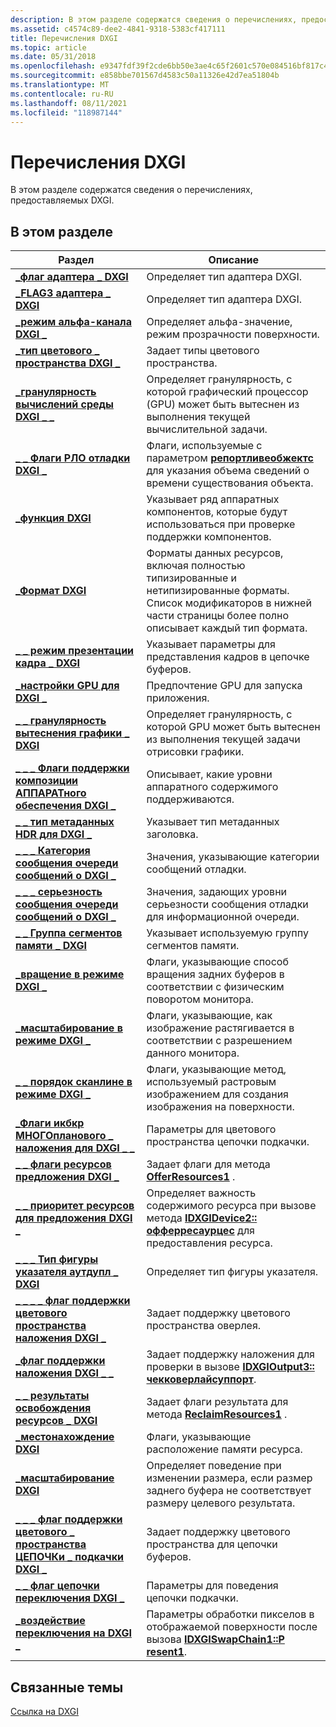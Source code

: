 ```yaml
---
description: В этом разделе содержатся сведения о перечислениях, предоставляемых DXGI.
ms.assetid: c4574c89-dee2-4841-9318-5383cf417111
title: Перечисления DXGI
ms.topic: article
ms.date: 05/31/2018
ms.openlocfilehash: e9347fdf39f2cde6bb50e3ae4c65f2601c570e084516bf817c4dc66169a83925
ms.sourcegitcommit: e858bbe701567d4583c50a11326e42d7ea51804b
ms.translationtype: MT
ms.contentlocale: ru-RU
ms.lasthandoff: 08/11/2021
ms.locfileid: "118987144"
---
```

# <a name="dxgi-enumerations"></a>Перечисления DXGI

В этом разделе содержатся сведения о перечислениях, предоставляемых DXGI.

## <a name="in-this-section"></a>В этом разделе



| Раздел                                                                                                         | Описание                                                                                                                                                                       |
|---------------------------------------------------------------------------------------------------------------|-----------------------------------------------------------------------------------------------------------------------------------------------------------------------------------|
| [**\_флаг адаптера \_ DXGI**](/windows/desktop/api/dxgi/ne-dxgi-dxgi_adapter_flag)<br/>                                          | Определяет тип адаптера DXGI.<br/>                                                                                                                                   |
| [**\_FLAG3 адаптера \_ DXGI**](/windows/desktop/api/dxgi1_6/ne-dxgi1_6-dxgi_adapter_flag3)<br/>                                        | Определяет тип адаптера DXGI.<br/>                                                                                                                                   |
| [**\_режим альфа-канала DXGI \_**](/windows/desktop/api/DXGI1_2/ne-dxgi1_2-dxgi_alpha_mode)<br/>                                                       | Определяет альфа-значение, режим прозрачности поверхности.<br/>                                                                                                       |
| [**\_тип цветового \_ пространства DXGI \_**](/windows/desktop/api/dxgicommon/ne-dxgicommon-dxgi_color_space_type)<br/>                                          | Задает типы цветового пространства.<br/>                                                                                                                                           |
| [**\_гранулярность вычислений среды DXGI \_ \_**](/windows/desktop/api/DXGI1_2/ne-dxgi1_2-dxgi_compute_preemption_granularity)<br/>              | Определяет гранулярность, с которой графический процессор (GPU) может быть вытеснен из выполнения текущей вычислительной задачи.<br/>                                      |
| [**\_ \_ Флаги РЛО отладки DXGI \_**](/windows/desktop/api/DXGIDebug/ne-dxgidebug-dxgi_debug_rlo_flags)<br/>                                            | Флаги, используемые с параметром [**репортливеобжектс**](/windows/desktop/api/DXGIDebug/nf-dxgidebug-idxgidebug-reportliveobjects) для указания объема сведений о времени существования объекта. <br/>                         |
| [**\_функция DXGI**](/windows/desktop/api/DXGI1_5/ne-dxgi1_5-dxgi_feature)<br/>                                                              | Указывает ряд аппаратных компонентов, которые будут использоваться при проверке поддержки компонентов.<br/>                                                                                  |
| [**\_Формат DXGI**](/windows/desktop/api/dxgiformat/ne-dxgiformat-dxgi_format)<br/>                                                       | Форматы данных ресурсов, включая полностью типизированные и нетипизированные форматы. Список модификаторов в нижней части страницы более полно описывает каждый тип формата. <br/>               |
| [**\_ \_ режим презентации кадра \_ DXGI**](/windows/desktop/api/dxgi1_3/ne-dxgi1_3-dxgi_frame_presentation_mode)<br/>                            | Указывает параметры для представления кадров в цепочке буферов. <br/>                                                                                                            |
| [**\_настройки GPU для DXGI \_**](/windows/desktop/api/dxgi1_6/ne-dxgi1_6-dxgi_gpu_preference)<br/>                                               | Предпочтение GPU для запуска приложения.<br/>                                                                                                                           |
| [**\_ \_ гранулярность вытеснения графики \_ DXGI**](/windows/desktop/api/DXGI1_2/ne-dxgi1_2-dxgi_graphics_preemption_granularity)<br/>            | Определяет гранулярность, с которой GPU может быть вытеснен из выполнения текущей задачи отрисовки графики.<br/>                                                      |
| [**\_ \_ \_ Флаги поддержки композиции АППАРАТного обеспечения DXGI \_**](/windows/desktop/api/dxgi1_6/ne-dxgi1_6-dxgi_hardware_composition_support_flags)<br/>     | Описывает, какие уровни аппаратного содержимого поддерживаются.<br/>                                                                                                          |
| [**\_ \_ тип метаданных HDR для DXGI \_**](/windows/desktop/api/dxgi1_5/ne-dxgi1_5-dxgi_hdr_metadata_type)<br/>                                        | Указывает тип метаданных заголовка.<br/>                                                                                                                                    |
| [**\_ \_ \_ Категория сообщения очереди сообщений о DXGI \_**](/windows/desktop/api/DXGIDebug/ne-dxgidebug-dxgi_info_queue_message_category)<br/>                   | Значения, указывающие категории сообщений отладки.<br/>                                                                                                                      |
| [**\_ \_ \_ серьезность сообщения очереди сообщений о DXGI \_**](/windows/desktop/api/DXGIDebug/ne-dxgidebug-dxgi_info_queue_message_severity)<br/>                   | Значения, задающих уровни серьезности сообщения отладки для информационной очереди.<br/>                                                                                            |
| [**\_ \_ Группа сегментов памяти \_ DXGI**](/windows/desktop/api/dxgi1_4/ne-dxgi1_4-dxgi_memory_segment_group)<br/>                                  | Указывает используемую группу сегментов памяти.<br/>                                                                                                                             |
| [**\_вращение в режиме DXGI \_**](/previous-versions/windows/desktop/legacy/bb173065(v=vs.85))<br/>                                        | Флаги, указывающие способ вращения задних буферов в соответствии с физическим поворотом монитора.<br/>                                                                  |
| [**\_масштабирование в режиме DXGI \_**](/previous-versions/windows/desktop/legacy/bb173066(v=vs.85))<br/>                                          | Флаги, указывающие, как изображение растягивается в соответствии с разрешением данного монитора.<br/>                                                                                        |
| [**\_ \_ порядок сканлине в режиме DXGI \_**](/previous-versions/windows/desktop/legacy/bb173067(v=vs.85))<br/>                           | Флаги, указывающие метод, используемый растровым изображением для создания изображения на поверхности.<br/>                                                                                           |
| [**\_Флаги икбкр МНОГОпланового \_ наложения для DXGI \_ \_**](/windows/desktop/api/dxgi1_3/ne-dxgi1_3-dxgi_multiplane_overlay_ycbcr_flags)<br/>             | Параметры для цветового пространства цепочки подкачки.<br/>                                                                                                                                    |
| [**\_ \_ флаги ресурсов предложения DXGI \_**](/windows/desktop/api/dxgi1_5/ne-dxgi1_5-dxgi_offer_resource_flags)<br/>                                  | Задает флаги для метода [**OfferResources1**](/windows/desktop/api/dxgi1_5/nf-dxgi1_5-idxgidevice4-offerresources1) .<br/>                                                                                |
| [**\_ \_ приоритет ресурсов для предложения DXGI \_**](/windows/desktop/api/dxgi1_2/ne-dxgi1_2-dxgi_offer_resource_priority)<br/>                           | Определяет важность содержимого ресурса при вызове метода [**IDXGIDevice2:: офферресаурцес**](/windows/desktop/api/DXGI1_2/nf-dxgi1_2-idxgidevice2-offerresources) для предоставления ресурса. <br/> |
| [**\_ \_ \_ Тип фигуры указателя аутдупл \_ DXGI**](/windows/desktop/api/DXGI1_2/ne-dxgi1_2-dxgi_outdupl_pointer_shape_type)<br/>                     | Определяет тип фигуры указателя.<br/>                                                                                                                                  |
| [**\_ \_ \_ \_ флаг поддержки цветового пространства наложения DXGI \_**](/windows/desktop/api/DXGI1_4/ne-dxgi1_4-dxgi_overlay_color_space_support_flag)<br/>        | Задает поддержку цветового пространства оверлея.<br/>                                                                                                                             |
| [**\_флаг поддержки наложения DXGI \_ \_**](/windows/desktop/api/DXGI1_3/ne-dxgi1_3-dxgi_overlay_support_flag)<br/>                                  | Задает поддержку наложения для проверки в вызове [**IDXGIOutput3:: чекковерлайсуппорт**](/windows/desktop/api/DXGI1_3/nf-dxgi1_3-idxgioutput3-checkoverlaysupport).<br/>                                     |
| [**\_ \_ результаты освобождения ресурсов \_ DXGI**](/windows/desktop/api/dxgi1_5/ne-dxgi1_5-dxgi_reclaim_resource_results)<br/>                          | Задает флаги результата для метода [**ReclaimResources1**](/windows/desktop/api/dxgi1_5/nf-dxgi1_5-idxgidevice4-reclaimresources1) .<br/>                                                                     |
| [**\_местонахождение DXGI**](/windows/desktop/api/dxgi/ne-dxgi-dxgi_residency)<br/>                                                 | Флаги, указывающие расположение памяти ресурса.<br/>                                                                                                                    |
| [**\_масштабирование DXGI**](/windows/desktop/api/DXGI1_2/ne-dxgi1_2-dxgi_scaling)<br/>                                                              | Определяет поведение при изменении размера, если размер заднего буфера не соответствует размеру целевого результата.<br/>                                                                     |
| [**\_ \_ \_ флаг поддержки цветового \_ пространства ЦЕПОЧКи \_ подкачки DXGI \_**](/windows/desktop/api/DXGI1_4/ne-dxgi1_4-dxgi_swap_chain_color_space_support_flag)<br/> | Задает поддержку цветового пространства для цепочки буферов.<br/>                                                                                                                      |
| [**\_ \_ флаг цепочки переключения DXGI \_**](/windows/desktop/api/dxgi/ne-dxgi-dxgi_swap_chain_flag)<br/>                                   | Параметры для поведения цепочки подкачки.<br/>                                                                                                                                       |
| [**\_воздействие переключения на DXGI \_**](/windows/desktop/api/DXGI/ne-dxgi-dxgi_swap_effect)<br/>                                                     | Параметры обработки пикселов в отображаемой поверхности после вызова [**IDXGISwapChain1::P resent1**](/windows/desktop/api/DXGI1_2/nf-dxgi1_2-idxgiswapchain1-present1). <br/>                                         |



 

## <a name="related-topics"></a>Связанные темы

<dl> <dt>

[Ссылка на DXGI](d3d10-graphics-reference-dxgi.md)
</dt> </dl>

 

